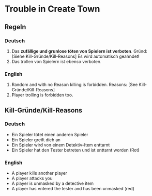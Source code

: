 # Trouble in Create Town

## Regeln

### Deutsch
1. Das **zufällige und grunlose töten von Spielern ist verboten**. Gründ: [Siehe Kill-Gründe/Kill-Reasons] Es wird automatisch geahndet!
2. Das trollen von Spielern ist ebenso verboten.
### English
1. Random and with no Reason killing is forbidden. Reasons: [See Kill-Gründe/Kill-Reasons]
2. Player trolling is forbidden too.

 
## Kill-Gründe/Kill-Reasons
### Deutsch
- Ein Spieler tötet einen anderen Spieler
- Ein Spieler greift dich an
- Ein Spieler wird von einem Detektiv-Item enttarnt
- Ein Spieler hat den Tester betreten und ist enttarnt worden (Rot)
### English 
- A player kills another player
- A player attacks you
- A player is unmasked by a detective item
- A player has entered the tester and has been unmasked (red)
